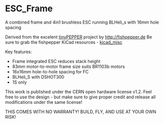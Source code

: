 # ESC_Frame
A combined frame and 4in1 brushless ESC running BLHeli_s with 16mm hole spacing

Derived from the excelent [tinyPEPPER](http://fishpepper.de/projects/tinypepper/) project by http://fishpepper.de
Be sure to grab the fishpepper KiCad resources - [kicad_misc](https://github.com/fishpepper/kicad_misc) 

Key features:
- Frame integrated ESC reduces stack height
- 83mm motor-to-motor frame size suits BR1103b motors
- 16x16mm hole-to-hole spacing for FC
- BLHeli_S with DSHOT300
- 1S only

This work is published under the CERN open hardware license v1.2. 
Feel free to use the design - but make sure to give proper credit 
and release all modifications under the same license! 

THIS COMES WITH NO WARRANTY! BUILD, FLY, AND USE AT YOUR OWN RISK!
